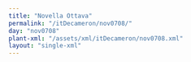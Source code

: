 ```yaml
---
title: "Novella Ottava"
permalink: "/itDecameron/nov0708/"
day: "nov0708"
plant-xml: "/assets/xml/itDecameron/nov0708.xml"
layout: "single-xml"
---
```

